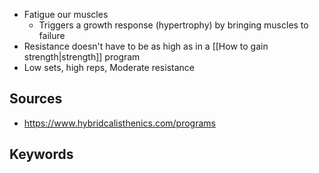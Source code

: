 -   Fatigue our muscles
	-   Triggers a growth response (hypertrophy) by bringing muscles to failure
- Resistance doesn't have to be as high as in a [[How to gain strength|strength]] program
- Low sets, high reps, Moderate resistance

## Sources
- https://www.hybridcalisthenics.com/programs
## Keywords
